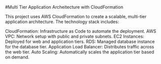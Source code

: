 #Multi Tier Application Archeitecture with CloudFormation

This project uses AWS CloudFormation to create a scalable, multi-tier application architecture. The technology stack includes:

CloudFormation: Infrastructure as Code to automate the deployment.
AWS VPC: Network setup with public and private subnets.
EC2 Instances: Deployed for web and application tiers.
RDS: Managed database instance for the database tier.
Application Load Balancer: Distributes traffic across the web tier.
Auto Scaling: Automatically scales the application tier based on demand.
